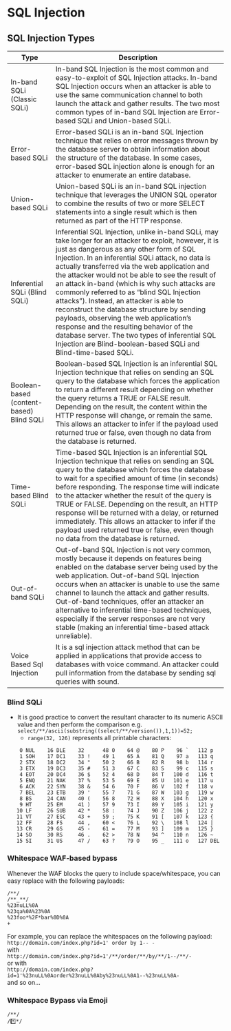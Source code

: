 # SQL Injection

## SQL Injection Types

|    Type        | Description                     
|----------------|-------------------------------|
|In-band SQLi (Classic SQLi)|In-band SQL Injection is the most common and easy-to-exploit of SQL Injection attacks. In-band SQL Injection occurs when an attacker is able to use the same communication channel to both launch the attack and gather results. The two most common types of in-band SQL Injection are Error-based SQLi and Union-based SQLi. |    
|Error-based SQLi          |Error-based SQLi is an in-band SQL Injection technique that relies on error messages thrown by the database server to obtain information about the structure of the database. In some cases, error-based SQL injection alone is enough for an attacker to enumerate an entire database.| 
|Union-based SQLi         |Union-based SQLi is an in-band SQL injection technique that leverages the UNION SQL operator to combine the results of two or more SELECT statements into a single result which is then returned as part of the HTTP response.|
|Inferential SQLi (Blind SQLi)|Inferential SQL Injection, unlike in-band SQLi, may take longer for an attacker to exploit, however, it is just as dangerous as any other form of SQL Injection. In an inferential SQLi attack, no data is actually transferred via the web application and the attacker would not be able to see the result of an attack in-band (which is why such attacks are commonly referred to as “blind SQL Injection attacks”). Instead, an attacker is able to reconstruct the database structure by sending payloads, observing the web application’s response and the resulting behavior of the database server. The two types of inferential SQL Injection are Blind-boolean-based SQLi and Blind-time-based SQLi.|
|Boolean-based (content-based) Blind SQLi |Boolean-based SQL Injection is an inferential SQL Injection technique that relies on sending an SQL query to the database which forces the application to return a different result depending on whether the query returns a TRUE or FALSE result. Depending on the result, the content within the HTTP response will change, or remain the same. This allows an attacker to infer if the payload used returned true or false, even though no data from the database is returned.|
|Time-based Blind SQLi |Time-based SQL Injection is an inferential SQL Injection technique that relies on sending an SQL query to the database which forces the database to wait for a specified amount of time (in seconds) before responding. The response time will indicate to the attacker whether the result of the query is TRUE or FALSE. Depending on the result, an HTTP response will be returned with a delay, or returned immediately. This allows an attacker to infer if the payload used returned true or false, even though no data from the database is returned.|
|Out-of-band SQLi|Out-of-band SQL Injection is not very common, mostly because it depends on features being enabled on the database server being used by the web application. Out-of-band SQL Injection occurs when an attacker is unable to use the same channel to launch the attack and gather results. Out-of-band techniques, offer an attacker an alternative to inferential time-based techniques, especially if the server responses are not very stable (making an inferential time-based attack unreliable).|
| Voice Based Sql Injection | It is a sql injection attack method that can be applied in applications that provide access to databases with voice command. An attacker could pull information from the database by sending sql queries with sound. |

### Blind SQLi

- It is good practice to convert the resultant character to its numeric ASCII value and then perform the comparison e.g. `select/**/ascii(substring((select/**/version()),1,1))=52;`
  * `range(32, 126)` represents all printable characters:
```
    0 NUL    16 DLE    32      48 0    64 @    80 P    96 `   112 p 
    1 SOH    17 DC1    33 !    49 1    65 A    81 Q    97 a   113 q 
    2 STX    18 DC2    34 "    50 2    66 B    82 R    98 b   114 r 
    3 ETX    19 DC3    35 #    51 3    67 C    83 S    99 c   115 s 
    4 EOT    20 DC4    36 $    52 4    68 D    84 T   100 d   116 t 
    5 ENQ    21 NAK    37 %    53 5    69 E    85 U   101 e   117 u 
    6 ACK    22 SYN    38 &    54 6    70 F    86 V   102 f   118 v 
    7 BEL    23 ETB    39 '    55 7    71 G    87 W   103 g   119 w 
    8 BS     24 CAN    40 (    56 8    72 H    88 X   104 h   120 x 
    9 HT     25 EM     41 )    57 9    73 I    89 Y   105 i   121 y 
   10 LF     26 SUB    42 *    58 :    74 J    90 Z   106 j   122 z 
   11 VT     27 ESC    43 +    59 ;    75 K    91 [   107 k   123 { 
   12 FF     28 FS     44 ,    60 <    76 L    92 \   108 l   124 | 
   13 CR     29 GS     45 -    61 =    77 M    93 ]   109 m   125 } 
   14 SO     30 RS     46 .    62 >    78 N    94 ^   110 n   126 ~ 
   15 SI     31 US     47 /    63 ?    79 O    95 _   111 o   127 DEL
```

### Whitespace WAF-based bypass

Whenever the WAF blocks the query to include space/whitespace, you can easy replace with the following payloads:  

```
/**/
/**_**/
%23nuLL%0A
%23qa%0A%23%0A
%23foo*%2F*bar%0D%0A
+
```

For example, you can replace the whitespaces on the following payload:  
```http://domain.com/index.php?id=1' order by 1-- -```  
with  
```http://domain.com/index.php?id=1'/**/order/**/by/**/1--/**/-```  
or with  
```http://domain.com/index.php?id=1'%23nuLL%0Aorder%23nuLL%0Aby%23nuLL%0A1--%23nuLL%0A-```  
and so on...

### Whitespace Bypass via Emoji

```
/*️*/
/*️⃣*/
```
